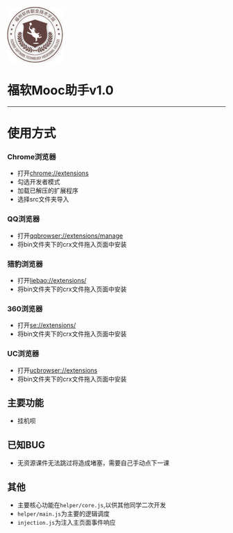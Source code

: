 
![](src/image/101mooc128.png)
# 福软Mooc助手v1.0

---

# 使用方式

### Chrome浏览器
  - 打开[chrome://extensions](chrome://extensions)
  - 勾选开发者模式
  - 加载已解压的扩展程序
  - 选择src文件夹导入

### QQ浏览器
  - 打开[qqbrowser://extensions/manage](qqbrowser://extensions/manage)
  - 将bin文件夹下的crx文件拖入页面中安装

### 猎豹浏览器
  - 打开[liebao://extensions/](liebao://extensions/)
  - 将bin文件夹下的crx文件拖入页面中安装

### 360浏览器
  - 打开[se://extensions/](se://extensions/)
  - 将bin文件夹下的crx文件拖入页面中安装

### UC浏览器
  - 打开[ucbrowser://extensions](ucbrowser://extensions)
  - 将bin文件夹下的crx文件拖入页面中安装

## 主要功能

- 挂机呗

## 已知BUG

- 无资源课件无法跳过将造成堵塞，需要自己手动点下一课

## 其他
- 主要核心功能在`helper/core.js`,以供其他同学二次开发
- `helper/main.js`为主要的逻辑调度
- `injection.js`为注入主页面事件响应
